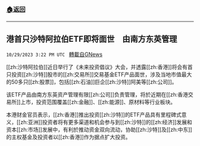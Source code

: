 ###  [:house:返回](README.md)
---


## 港首只沙特阿拉伯ETF即将面世　由南方东英管理
`10/29/2023 3:22 PM UTC ` [轉載自GNews](https://gnews.org/articles/1895830)

[[zh:沙特阿拉伯]]近日举行了《未来投资倡议》大会，并透露[[zh:香港]]将会有首只投资[[zh:沙特]]股市的[[zh:交易所]]交易基金ETF产品面世，涉及当地市值最大的50多只[[zh:股票]]，包括[[zh:石油]]巨企[[zh:沙特]]阿美等[[zh:公司]]。

该ETF产品由南方东英资产管理有限[[zh:公司]]负责管理，将於近期在[[zh:香港交易所]]上市，投资范围覆盖[[zh:金融]]、[[zh:能源]]、原材料等行业板块。

本港财金官员表示，[[zh:香港]]推出投资[[zh:沙特]]的ETF产品具有里程碑式意义，[[zh:亚洲]]投资者将有更多渠道和机会参与到[[zh:沙特]]的[[zh:经济]]发展和资本[[zh:市场]]发展中，有利於推动资金双向流动，协助[[zh:沙特]]及[[zh:中东]]的主权基金及投资者以[[zh:香港]]作为据点扩大投资。
